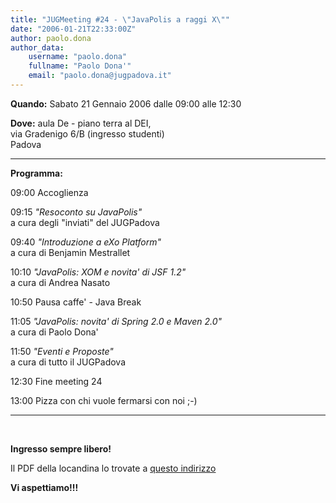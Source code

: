 ```yaml
---
title: "JUGMeeting #24 - \"JavaPolis a raggi X\""
date: "2006-01-21T22:33:00Z"
author: paolo.dona
author_data:
    username: "paolo.dona"
    fullname: "Paolo Dona'"
    email: "paolo.dona@jugpadova.it"
---
```


**Quando:** Sabato 21 Gennaio 2006 dalle 09:00 alle 12:30

**Dove:** aula De - piano terra al DEI,\
via Gradenigo 6/B (ingresso studenti)\
Padova

  ---------------- ---------------------------------------------------
  **Programma:**   

  09:00            Accoglienza

  09:15            *"Resoconto su JavaPolis"*\
                   a cura degli "inviati" del JUGPadova

  09:40            *"Introduzione a eXo Platform"*\
                   a cura di Benjamin Mestrallet

  10:10            *"JavaPolis: XOM e novita' di JSF 1.2"*\
                   a cura di Andrea Nasato

  10:50            Pausa caffe' - Java Break

  11:05            *"JavaPolis: novita' di Spring 2.0 e Maven 2.0"*\
                   a cura di Paolo Dona'

  11:50            *"Eventi e Proposte"*\
                   a cura di tutto il JUGPadova

  12:30            Fine meeting 24

  13:00            Pizza con chi vuole fermarsi con noi ;-)
  ---------------- ---------------------------------------------------

<br />

**Ingresso sempre libero!**

Il PDF della locandina lo trovate a [questo
indirizzo](http://www.dei.unipd.it/~ieeesb/JUG_Vol/JUGmeeting24b.pdf)

**Vi aspettiamo!!!**
